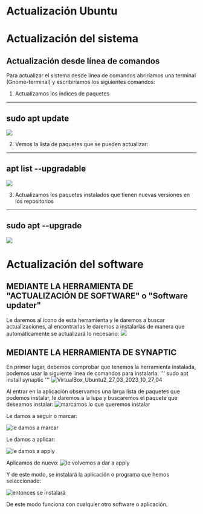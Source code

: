 # Actualización Ubuntu
# Actualización del sistema
## Actualización desde línea de comandos
Para actualizar el sistema desde linea de comandos abriríamos una terminal (Gnome-terminal) y escribiríamos los siguientes comandos:

1. Actualizamos los índices de paquetes

---
sudo apt update
---

![](https://user-images.githubusercontent.com/122264807/227210584-9f63cea9-c647-4503-bbbb-d30a59cddcfa.png)

2. Vemos la lista de paquetes que se pueden actualizar:

---
apt list --upgradable
---
![](https://user-images.githubusercontent.com/122264807/227210910-cdeff890-75c7-46c1-ada7-0aca98472fac.png)


3. Actualizamos los paquetes instalados que tienen nuevas versiones en los repositorios

---
sudo apt --upgrade
---
![](https://user-images.githubusercontent.com/122264807/227211016-914b90ab-ba13-4f42-a6f4-54c5ffd3a8da.png)

# Actualización del software
## MEDIANTE LA HERRAMIENTA DE "ACTUALIZACIÓN DE SOFTWARE" o "Software updater"
Le daremos al icono de esta herramienta y le daremos a buscar actualizaciones, al encontrarlas le daremos a instalarlas de manera que automáticamente se actualizará lo necesario:
![](https://user-images.githubusercontent.com/122264807/227882917-2230245a-e6de-4326-8e01-99d98d2e2d41.png)

## MEDIANTE LA HERRAMIENTA DE SYNAPTIC

En primer lugar, debemos comprobar que tenemos la herramienta instalada, podemos usar la siguiente linea de comandos para instalarla:
'''
sudo apt install synaptic
'''
![VirtualBox_Ubuntu2_27_03_2023_10_27_04](https://user-images.githubusercontent.com/122264807/227885248-9a65e339-e3e5-4350-93af-db191da9d809.png)

Al entrar en la aplicación observamos una larga lista de paquetes que podemos instalar, le daremos a la lupa y buscaremos el paquete que deseamos instalar:
![marcamos lo que queremos instalar ](https://user-images.githubusercontent.com/122264807/227889714-359ae3f7-e340-4e7d-8201-4edbc5c8391c.png)

Le damos a seguir o marcar:

![le damos a marcar](https://user-images.githubusercontent.com/122264807/227889904-30d643b6-5dec-4371-a12f-6699ec5558e2.png)

Le damos a aplicar:

![le damos a apply](https://user-images.githubusercontent.com/122264807/228452431-49a1e4f9-9ae2-4289-b5e2-4e61f8f43c55.png)

Aplicamos de nuevo:
![le volvemos a dar a apply](https://user-images.githubusercontent.com/122264807/228452503-05c0a3f8-4a45-416b-8a04-3d131705f6cf.png)

Y de este modo, se instalará la aplicación o programa que hemos seleccionado:

![entonces se instalará](https://user-images.githubusercontent.com/122264807/228452661-b6d9d279-f6ba-4089-98f9-b2b4112c9ebb.png)

De este modo funciona con cualquier otro software o aplicación.












